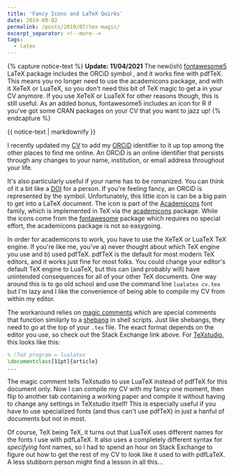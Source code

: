```yaml
---
title: 'Fancy Icons and LaTeX Quirks'
date: 2019-09-02
permalink: /posts/2019/07/tex-magic/
excerpt_separator: <!--more-->
tags:
  - latex
---
```


{% capture notice-text %}
**Update: 11/04/2021** The new(ish)
[fontawesome5](https://ctan.org/pkg/fontawesome5?lang=en) LaTeX package includes
the ORCiD symbol <i class="ai ai-orcid ai-fw"></i>, and it works fine with
pdfTeX. This means you no longer need to use the academicons package, and with
it XeTeX or LuaTeX, so you don't need this bit of TeX magic to get a
<i class="ai ai-orcid ai-fw"></i> in your CV anymore. If you use XeTeX or LuaTeX
for other reasons though, this is still useful. As an added bonus, fontawesome5
includes an icon for R <i class="fab fa-fw fa-r-project"></i> if you've got some
CRAN packages on your CV that you want to jazz up!
{% endcapture %}

<div class="notice--danger">

{{ notice-text | markdownify }}

</div>

I recently updated my [CV](/cv) to add my [ORCiD](https://orcid.org) identifier to it up top among the other places to find me online. An ORCiD is an online identifier that persists through any changes to your name, institution, or email address throughout your life.
<!--more-->
It's also particularly useful if your name has to be romanized. You can think of it a bit like a [DOI](https://en.wikipedia.org/wiki/Digital_object_identifier) for a person. If you're feeling fancy, an ORCiD is represented by the <i class="ai ai-orcid ai-fw"></i> symbol. Unfortunately, this little icon is can be a big pain to get into a LaTeX document. The <i class="ai ai-orcid"></i> icon is part of the [Academicons](https://jpswalsh.github.io/academicons/) font family, which is implemented in TeX via the [academicons](https://www.ctan.org/pkg/academicons) package. While the <i class="fab fa-fw fa-github" aria-hidden="true"></i> <i class="fa fa-fw fa-globe-americas" aria-hidden="true"></i> <i class="fas fa-fw fa-envelope" aria-hidden="true"></i> icons come from the [fontawesome](https://www.ctan.org/pkg/fontawesome) package which requires no special effort, the academicons package is not so easygoing.

In order for academicons to work, you have to use the XeTeX or LuaTeX TeX engine. If you're like me, you've a) never thought about which TeX engine you use and b) used pdfTeX. pdfTeX is the default for most modern TeX editors, and it works just fine for most folks. You could change your editor's default TeX engine to LuaTeX, but this can (and probably will) have unintended consequences for all of your other TeX documents. One way around this is to go old school and use the command line `lualatex cv.tex` but I'm lazy and I like the convenience of being able to compile my CV from within my editor.

The workaround relies on [magic comments](https://tex.stackexchange.com/questions/78101/when-and-why-should-i-use-tex-ts-program-and-tex-encoding) which are special comments that function similarly to a [shebang](https://en.wikipedia.org/wiki/Shebang_(Unix)) in shell scripts. Just like shebangs, they need to go at the top of your `.tex` file. The exact format depends on the editor you use, so check out the Stack Exchange link above. For [TeXstudio](https://www.texstudio.org/), this looks like this:

```latex
% !TeX program = lualatex
\documentclass[11pt]{article}
...
```

The magic comment tells TeXstudio to use LuaTeX instead of pdfTeX for this document only. Now I can compile my CV with my fancy <i class="ai ai-orcid"></i> one moment, then flip to another tab containing a working paper and compile it without having to change any settings in TeXstudio itself! This is especially useful if you have to use specialized fonts (and thus can't use pdfTeX) in just a hanful of documents but not in most.

Of course, TeX being TeX, it turns out that LuaTeX uses different names for the fonts I use with pdfLaTeX. It also uses a completely different syntax for *specifying* font names, so I had to spend an hour on Stack Exchange to figure out how to get the rest of my CV to look like it used to with pdfLaTeX. A less stubborn person might find a lesson in all this...
